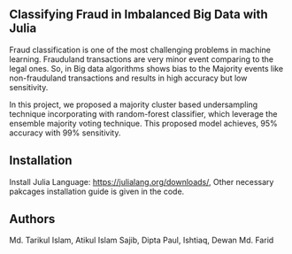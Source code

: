 
## Classifying Fraud in Imbalanced Big Data with Julia

Fraud classification is one of the most challenging problems in machine learning. Frauduland transactions are very minor event
comparing to the legal ones. So, in Big data algorithms shows bias to the Majority events like non-frauduland transactions and 
results in high accuracy but low sensitivity.

In this project, we proposed a majority cluster based undersampling technique incorporating with random-forest classifier, which
leverage the ensemble majority voting technique. This proposed model achieves, 95% accuracy with 99% sensitivity.  

## Installation
Install Julia Language: https://julialang.org/downloads/,
Other necessary pakcages installation guide is given in the code. 

## Authors 

Md. Tarikul Islam,
Atikul Islam Sajib,
Dipta Paul, 
Ishtiaq, 
Dewan Md. Farid

